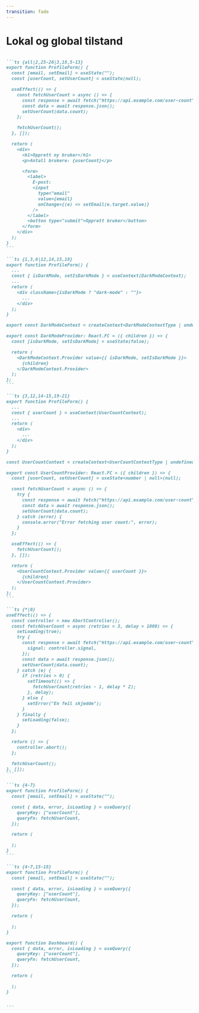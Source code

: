 ```yaml
---
transition: fade
---
```


# Lokal og global tilstand

````md magic-move {lines: true}

```ts {all|2,25-26|3,18,5-13}
export function ProfileForm() {
  const [email, setEmail] = useState("");
  const [userCount, setUserCount] = useState(null);

  useEffect(() => {
    const fetchUserCount = async () => {
      const response = await fetch("https://api.example.com/user-count");
      const data = await response.json();
      setUserCount(data.count);
    };

    fetchUserCount();
  }, []);

  return (
    <div>
      <h1>Opprett ny bruker</h1>
      <p>Antall brukere: {userCount}</p>

      <form>
        <label>
          E-post:
          <input
            type="email"
            value={email}
            onChange={(e) => setEmail(e.target.value)}
          />
        </label>
        <button type="submit">Opprett bruker</button>
      </form>
    </div>
  );
}
```

```ts {1,3,6|12,14,15,18}
export function ProfileForm() {
  ...
  const { isDarkMode, setIsDarkMode } = useContext(DarkModeContext);
  ...
  return (
    <div className={isDarkMode ? "dark-mode" : ""}>
      ...
    </div>
  );
}

export const DarkModeContext = createContext<DarkModeContextType | undefined>(undefined);

export const DarkModeProvider: React.FC = ({ children }) => {
  const [isDarkMode, setIsDarkMode] = useState(false);

  return (
    <DarkModeContext.Provider value={{ isDarkMode, setIsDarkMode }}>
      {children}
    </DarkModeContext.Provider>
  );
};
```

```ts {3,12,14-15,19-21}
export function ProfileForm() {
  ...
  const { userCount } = useContext(UserCountContext);
  ...
  return (
    <div>
      ...
    </div>
  );
}

const UserCountContext = createContext<UserCountContextType | undefined>(undefined);

export const UserCountProvider: React.FC = ({ children }) => {
  const [userCount, setUserCount] = useState<number | null>(null);

  const fetchUserCount = async () => {
    try {
      const response = await fetch("https://api.example.com/user-count");
      const data = await response.json();
      setUserCount(data.count);
    } catch (error) {
      console.error("Error fetching user count:", error);
    }
  };

  useEffect(() => {
    fetchUserCount();
  }, []);

  return (
    <UserCountContext.Provider value={{ userCount }}>
      {children}
    </UserCountContext.Provider>
  );
};
```

```ts {*|0}
useEffect(() => {
  const controller = new AbortController();
  const fetchUserCount = async (retries = 3, delay = 1000) => {
    setLoading(true);
    try {
      const response = await fetch("https://api.example.com/user-count", {
        signal: controller.signal,
      });
      const data = await response.json();
      setUserCount(data.count);
    } catch (e) {
      if (retries > 0) {
        setTimeout(() => {
          fetchUserCount(retries - 1, delay * 2);
        }, delay);
      } else {
        setError("En feil skjedde");
      }
    } finally {
      setLoading(false);
    }
  };

  return () => {
    controller.abort();
  };

  fetchUserCount();
}, []);
```

```ts {4-7}
export function ProfileForm() {
  const [email, setEmail] = useState("");

  const { data, error, isLoading } = useQuery({
    queryKey: ["userCount"],
    queryFn: fetchUserCount,
  });

  return (

  );
}
```

```ts {4-7,15-18}
export function ProfileForm() {
  const [email, setEmail] = useState("");

  const { data, error, isLoading } = useQuery({
    queryKey: ["userCount"],
    queryFn: fetchUserCount,
  });

  return (

  );
}

export function Dashboard() {
  const { data, error, isLoading } = useQuery({
    queryKey: ["userCount"],
    queryFn: fetchUserCount,
  });

  return (

  );
}


```

````

<!-- 
Tilbake til det første kode-eksempelet vi så, hvilken del av denne koden er lokal eller global?

[click] Igjen ser vi denne klient-tilstanden for skjemafeltet epost. Denne tilstanden bor kun i denne komponenten, så den er lokal.

[click] Så har vi tilstanden for antall brukere. Den hentes her inne med en fetch i en useEffect. Denne tilstanden er også lokal. Den eksponeres ikke ut.

[click] Et typisk eksempel på global klient-tilstand er darkmode. Her bruker vi React context til å hente ut dark-mode verdier. 

[click] En React context er altså et sted vi definerer en tilstand, som vi kan konsumere flere steder i applikasjonen.

[click] Når det gjelder hentingen av antall brukere, så kunne vi gjort gjort den global ved å putte den i en contextprovider.

Men da kommer vi tilbake igjen med problemet vi først snakket om.

[click] det er mange hensyn å ta ved denne måten å hente asynkron data.

[click] Så hva gjør vi?

[click] Det er ikke for ingen grunn jeg har prekt så mye om TanStack Query. Den dataen vi henter med TanStack query er også global.

[click] Det betyr at andre deler av applikasjonen får tilgang til den cachede dataen i TanStack Query, og må ikke nødvendigvis gjøre en ny request. Og det med bare så få kodelinjer.

-->